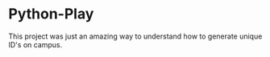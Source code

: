 # Python-Play

This project was just an amazing way to understand how to generate unique ID's on campus.
